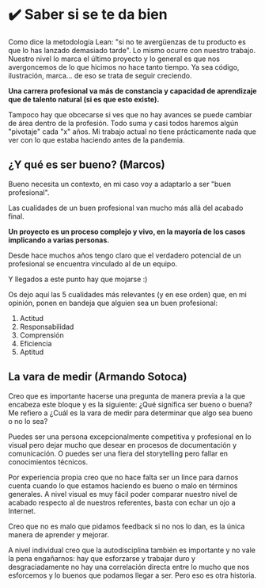 # ✔️ Saber si se te da bien

Como dice la metodología Lean: "si no te avergüenzas de tu producto es que lo has lanzado demasiado tarde". Lo mismo ocurre con nuestro trabajo. Nuestro nivel lo marca el último proyecto y lo general es que nos avergoncemos de lo que hicimos no hace tanto tiempo. Ya sea código, ilustración, marca… de eso se trata de seguir creciendo.

**Una carrera profesional va más de constancia y capacidad de aprendizaje que de talento natural (si es que esto existe).**

Tampoco hay que obcecarse si ves que no hay avances se puede cambiar de área dentro de la profesión. Todo suma y casi todos haremos algún "pivotaje" cada "x" años. Mi trabajo actual no tiene prácticamente nada que ver con lo que estaba haciendo antes de la pandemia.

## **¿Y qué es ser bueno? (Marcos)**

Bueno necesita un contexto, en mi caso voy a adaptarlo a ser "buen profesional".

Las cualidades de un buen profesional van mucho más allá del acabado final.

**Un proyecto es un proceso complejo y vivo, en la mayoría de los casos implicando a varias personas.**

Desde hace muchos años tengo claro que el verdadero potencial de un profesional se encuentra vinculado al de un equipo.

Y llegados a este punto hay que mojarse :)

Os dejo aquí las 5 cualidades más relevantes (y en ese orden) que, en mi opinión, ponen en bandeja que alguien sea un buen profesional:

1. Actitud
2. Responsabilidad
3. Comprensión
4. Eficiencia
5. Aptitud

## La vara de medir (Armando Sotoca)

Creo que es importante hacerse una pregunta de manera previa a la que encabeza este bloque y es la siguiente: ¿Qué significa ser bueno o buena? Me refiero a ¿Cuál es la vara de medir para determinar que algo sea bueno o no lo sea?

Puedes ser una persona excepcionalmente competitiva y profesional en lo visual pero dejar mucho que desear en procesos de documentación y comunicación. O puedes ser una fiera del storytelling pero fallar en conocimientos técnicos.

Por experiencia propia creo que no hace falta ser un lince para darnos cuenta cuando lo que estamos haciendo es bueno o malo en términos generales. A nivel visual es muy fácil poder comparar nuestro nivel de acabado respecto al de nuestros referentes, basta con echar un ojo a Internet.

Creo que no es malo que pidamos feedback si no nos lo dan, es la única manera de aprender y mejorar.

A nivel individual creo que la autodisciplina también es importante y no vale la pena engañarnos: hay que esforzarse y trabajar duro y desgraciadamente no hay una correlación directa entre lo mucho que nos esforcemos y lo buenos que podamos llegar a ser. Pero eso es otra historia.
